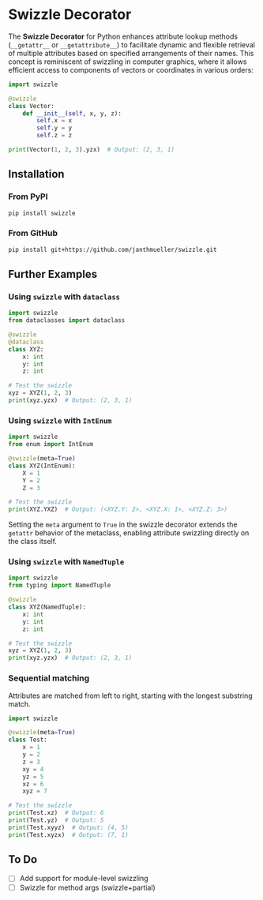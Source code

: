 # Swizzle Decorator

The **Swizzle Decorator** for Python enhances attribute lookup methods (`__getattr__` or `__getattribute__`) to facilitate dynamic and flexible retrieval of multiple attributes based on specified arrangements of their names. This concept is reminiscent of swizzling in computer graphics, where it allows efficient access to components of vectors or coordinates in various orders:

```python
import swizzle

@swizzle
class Vector:
    def __init__(self, x, y, z):
        self.x = x
        self.y = y
        self.z = z

print(Vector(1, 2, 3).yzx)  # Output: (2, 3, 1)
```

## Installation
### From PyPI
```bash
pip install swizzle
```
### From GitHub
```bash
pip install git+https://github.com/janthmueller/swizzle.git
```

## Further Examples

### Using `swizzle` with `dataclass`

```python
import swizzle
from dataclasses import dataclass

@swizzle
@dataclass
class XYZ:
    x: int
    y: int
    z: int

# Test the swizzle
xyz = XYZ(1, 2, 3)
print(xyz.yzx)  # Output: (2, 3, 1)
```

### Using `swizzle` with `IntEnum`

```python
import swizzle
from enum import IntEnum

@swizzle(meta=True)
class XYZ(IntEnum):
    X = 1
    Y = 2
    Z = 3

# Test the swizzle
print(XYZ.YXZ)  # Output: (<XYZ.Y: 2>, <XYZ.X: 1>, <XYZ.Z: 3>)
```
Setting the `meta` argument to `True` in the swizzle decorator extends the `getattr` behavior of the metaclass, enabling attribute swizzling directly on the class itself.

### Using `swizzle` with `NamedTuple`

```python
import swizzle
from typing import NamedTuple

@swizzle
class XYZ(NamedTuple):
    x: int
    y: int
    z: int

# Test the swizzle
xyz = XYZ(1, 2, 3)
print(xyz.yzx)  # Output: (2, 3, 1)
```


### Sequential matching 
Attributes are matched from left to right, starting with the longest substring match. 
```python
import swizzle

@swizzle(meta=True)
class Test:
    x = 1
    y = 2
    z = 3
    xy = 4
    yz = 5
    xz = 6
    xyz = 7

# Test the swizzle
print(Test.xz)  # Output: 6
print(Test.yz)  # Output: 5
print(Test.xyyz)  # Output: (4, 5)
print(Test.xyzx)  # Output: (7, 1)
```

## To Do
- [ ] Add support for module-level swizzling
- [ ] Swizzle for method args (swizzle+partial)

